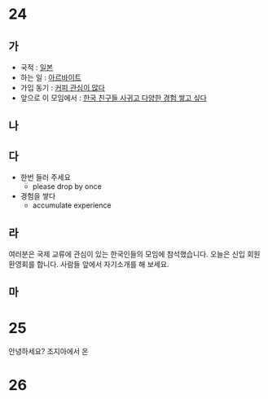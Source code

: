 # 24
## 가
* 국적 : <u>일본</u>
* 하는 일 : <u>아르바이트</u> 
* 가입 동기 : <u>커피 관심이 많다</u>
* 앞으로 이 모임에서 : <u>한국 친구들 사귀고 다양한 경험 쌓고 싶다</u>
## 나
## 다
* 한번 들러 주세요
	* please drop by once
* 경험을 쌓다
	* accumulate experience
## 라
여러분은 국제 교류에 관심이 있는 한국인들의 모임에 참석했습니다. 오늘은 신입 회원 환영회를 합니다. 사람들 앞에서 자기소개를 해 보세요.
## 마
# 25
안녕하세요? 조지아에서 온 
# 26